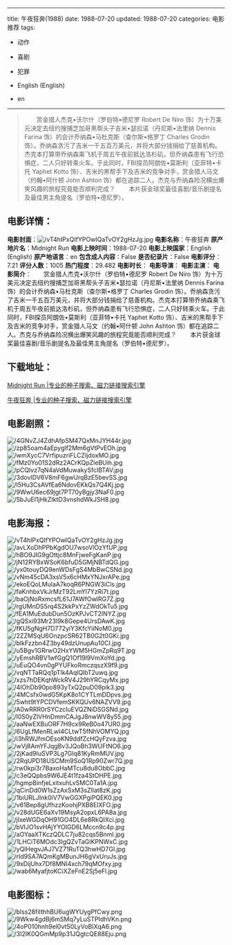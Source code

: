 
---
title: 午夜狂奔(1988)
date: 1988-07-20
updated: 1988-07-20
categories: 电影推荐
tags:
- 动作
- 喜剧
- 犯罪

- English (English)
- en
---


> 　　赏金猎人杰克•沃尔什（罗伯特•德尼罗 Robert De Niro 饰）为十万美元决定去纽约搜捕芝加哥黑帮头子吉米•瑟拉诺（丹尼斯•法里纳 Dennis Farina 饰）的会计乔纳森•马杜克斯（查尔斯•格罗丁 Charles Grodin 饰）。乔纳森贪污了吉米一千五百万美元，并将大部分钱捐给了慈善机构。杰克本打算带乔纳森乘飞机于周五午夜前抵达洛杉矶，但乔纳森患有飞行恐惧症，二人只好转乘火车。于此同时，FBI探员阿朗佐•莫斯利（亚菲特•卡托 Yaphet Kotto 饰）、吉米的黑帮手下及吉米的竞争对手，赏金猎人马文（约翰•阿什顿 John Ashton 饰）都在追踪二人。杰克与乔纳森险况横出爆笑风趣的旅程究竟能否顺利完成？ 　　本片获金球奖最佳喜剧/音乐剧提名及最佳男主角提名（罗伯特•德尼罗）。

## **电影详情**：

**电影封面**：<img src="https://image.tmdb.org/t/p/w200/vT4hIPxQIfYPOwIQaTvOY2gHzJg.jpg" alt="/vT4hIPxQIfYPOwIQaTvOY2gHzJg.jpg" title="/vT4hIPxQIfYPOwIQaTvOY2gHzJg.jpg">
**电影名称**：午夜狂奔
**原产地片名**：Midnight Run
**电影上映时间**：1988-07-20
**电影上映国家**：English (English)
**原产地语言**：en
**包含成人内容**：False
**是否纪录片**：False
**电影评分**：7.21
**评分人数**：1005
**热门程度**：29.482
**电影时长**：
**电影导演**：
**电影主演**：
**电影简介**：　　赏金猎人杰克•沃尔什（罗伯特•德尼罗 Robert De Niro 饰）为十万美元决定去纽约搜捕芝加哥黑帮头子吉米•瑟拉诺（丹尼斯•法里纳 Dennis Farina 饰）的会计乔纳森•马杜克斯（查尔斯•格罗丁 Charles Grodin 饰）。乔纳森贪污了吉米一千五百万美元，并将大部分钱捐给了慈善机构。杰克本打算带乔纳森乘飞机于周五午夜前抵达洛杉矶，但乔纳森患有飞行恐惧症，二人只好转乘火车。于此同时，FBI探员阿朗佐•莫斯利（亚菲特•卡托 Yaphet Kotto 饰）、吉米的黑帮手下及吉米的竞争对手，赏金猎人马文（约翰•阿什顿 John Ashton 饰）都在追踪二人。杰克与乔纳森险况横出爆笑风趣的旅程究竟能否顺利完成？ 　　本片获金球奖最佳喜剧/音乐剧提名及最佳男主角提名（罗伯特•德尼罗）。

## **下载地址**：
[Midnight Run |专业的种子搜索、磁力链接搜索引擎](https://movie.amd794.com:2083/?search=Midnight%20Run&ordering=&mode=match_phrase&page_size=10&page=1)

[午夜狂奔 |专业的种子搜索、磁力链接搜索引擎](https://movie.amd794.com:2083/?search=%E5%8D%88%E5%A4%9C%E7%8B%82%E5%A5%94&ordering=&mode=match_phrase&page_size=10&page=1)
 

## **电影剧照**：
<img src="https://image.tmdb.org/t/p/original/4GNvZJ4ZdhAfpSM47QxMnJYH44r.jpg" alt="/4GNvZJ4ZdhAfpSM47QxMnJYH44r.jpg" title="/4GNvZJ4ZdhAfpSM47QxMnJYH44r.jpg"><img src="https://image.tmdb.org/t/p/original/zp85oam4aEpyglf2Mm6gVtPvEOh.jpg" alt="/zp85oam4aEpyglf2Mm6gVtPvEOh.jpg" title="/zp85oam4aEpyglf2Mm6gVtPvEOh.jpg"><img src="https://image.tmdb.org/t/p/original/wmXycC7VrfipuzriFLCZIjdoxMO.jpg" alt="/wmXycC7VrfipuzriFLCZIjdoxMO.jpg" title="/wmXycC7VrfipuzriFLCZIjdoxMO.jpg"><img src="https://image.tmdb.org/t/p/original/fMz0Yo01S2dRz2ACrKQpZleBUih.jpg" alt="/fMz0Yo01S2dRz2ACrKQpZleBUih.jpg" title="/fMz0Yo01S2dRz2ACrKQpZleBUih.jpg"><img src="https://image.tmdb.org/t/p/original/pCQlvz7qN4aVdMuwakySfcIBTAV.jpg" alt="/pCQlvz7qN4aVdMuwakySfcIBTAV.jpg" title="/pCQlvz7qN4aVdMuwakySfcIBTAV.jpg"><img src="https://image.tmdb.org/t/p/original/3dovIDV6V8mF6gwUrqBzE5bevSS.jpg" alt="/3dovIDV6V8mF6gwUrqBzE5bevSS.jpg" title="/3dovIDV6V8mF6gwUrqBzE5bevSS.jpg"><img src="https://image.tmdb.org/t/p/original/l5Hu3CsAVfEa6NdovEKkQs7Q4Kj.jpg" alt="/l5Hu3CsAVfEa6NdovEKkQs7Q4Kj.jpg" title="/l5Hu3CsAVfEa6NdovEKkQs7Q4Kj.jpg"><img src="https://image.tmdb.org/t/p/original/9WwU6ec69jgt7PT70yBgjy3NaF0.jpg" alt="/9WwU6ec69jgt7PT70yBgjy3NaF0.jpg" title="/9WwU6ec69jgt7PT70yBgjy3NaF0.jpg"><img src="https://image.tmdb.org/t/p/original/5bJuEI1jHkZIktD3vnshdWkJSH8.jpg" alt="/5bJuEI1jHkZIktD3vnshdWkJSH8.jpg" title="/5bJuEI1jHkZIktD3vnshdWkJSH8.jpg">

## **电影海报**：
<img src="https://image.tmdb.org/t/p/original/vT4hIPxQIfYPOwIQaTvOY2gHzJg.jpg" alt="/vT4hIPxQIfYPOwIQaTvOY2gHzJg.jpg" title="/vT4hIPxQIfYPOwIQaTvOY2gHzJg.jpg"><img src="https://image.tmdb.org/t/p/original/avLXoDhPPbKgdOU7wsoVlOzYfUP.jpg" alt="/avLXoDhPPbKgdOU7wsoVlOzYfUP.jpg" title="/avLXoDhPPbKgdOU7wsoVlOzYfUP.jpg"><img src="https://image.tmdb.org/t/p/original/hBO9JIG9gOttjc8MnFjweFgKanP.jpg" alt="/hBO9JIG9gOttjc8MnFjweFgKanP.jpg" title="/hBO9JIG9gOttjc8MnFjweFgKanP.jpg"><img src="https://image.tmdb.org/t/p/original/jN12RYBxWSoK6bfuD5GMjNBTdQG.jpg" alt="/jN12RYBxWSoK6bfuD5GMjNBTdQG.jpg" title="/jN12RYBxWSoK6bfuD5GMjNBTdQG.jpg"><img src="https://image.tmdb.org/t/p/original/yx0touyDQ9enWDsFgS4MbBwCSNd.jpg" alt="/yx0touyDQ9enWDsFgS4MbBwCSNd.jpg" title="/yx0touyDQ9enWDsFgS4MbBwCSNd.jpg"><img src="https://image.tmdb.org/t/p/original/vNm45cDA3xsV5x6cHMxYNJxrAPe.jpg" alt="/vNm45cDA3xsV5x6cHMxYNJxrAPe.jpg" title="/vNm45cDA3xsV5x6cHMxYNJxrAPe.jpg"><img src="https://image.tmdb.org/t/p/original/ekoEQoLMulaA7koqR6PNGW3iCls.jpg" alt="/ekoEQoLMulaA7koqR6PNGW3iCls.jpg" title="/ekoEQoLMulaA7koqR6PNGW3iCls.jpg"><img src="https://image.tmdb.org/t/p/original/faKnhbxVkJrMzT92LmYl7YzRi7t.jpg" alt="/faKnhbxVkJrMzT92LmYl7YzRi7t.jpg" title="/faKnhbxVkJrMzT92LmYl7YzRi7t.jpg"><img src="https://image.tmdb.org/t/p/original/baOjNoRxmcsfL61J7AWfOwlRG7Z.jpg" alt="/baOjNoRxmcsfL61J7AWfOwlRG7Z.jpg" title="/baOjNoRxmcsfL61J7AWfOwlRG7Z.jpg"><img src="https://image.tmdb.org/t/p/original/rgUMnDS5rq4S2kkPxYzZWdOkTu5.jpg" alt="/rgUMnDS5rq4S2kkPxYzZWdOkTu5.jpg" title="/rgUMnDS5rq4S2kkPxYzZWdOkTu5.jpg"><img src="https://image.tmdb.org/t/p/original/fEA1MuEdubDun5OzKPJvCT2INYZ.jpg" alt="/fEA1MuEdubDun5OzKPJvCT2INYZ.jpg" title="/fEA1MuEdubDun5OzKPJvCT2INYZ.jpg"><img src="https://image.tmdb.org/t/p/original/gQSxi93Mr23l9k8Gepe4UrsDAwK.jpg" alt="/gQSxi93Mr23l9k8Gepe4UrsDAwK.jpg" title="/gQSxi93Mr23l9k8Gepe4UrsDAwK.jpg"><img src="https://image.tmdb.org/t/p/original/fKU5gNgH7D772yiY3KfcYiiNoM0.jpg" alt="/fKU5gNgH7D772yiY3KfcYiiNoM0.jpg" title="/fKU5gNgH7D772yiY3KfcYiiNoM0.jpg"><img src="https://image.tmdb.org/t/p/original/2ZZMSqU6OnzpcSR62TB0G2t0GKi.jpg" alt="/2ZZMSqU6OnzpcSR62TB0G2t0GKi.jpg" title="/2ZZMSqU6OnzpcSR62TB0G2t0GKi.jpg"><img src="https://image.tmdb.org/t/p/original/blkFzzbn4Z3by49dzUnupAu10CI.jpg" alt="/blkFzzbn4Z3by49dzUnupAu10CI.jpg" title="/blkFzzbn4Z3by49dzUnupAu10CI.jpg"><img src="https://image.tmdb.org/t/p/original/u5Bgv1GRrwO2HxYWM5HGmZpRq9T.jpg" alt="/u5Bgv1GRrwO2HxYWM5HGmZpRq9T.jpg" title="/u5Bgv1GRrwO2HxYWM5HGmZpRq9T.jpg"><img src="https://image.tmdb.org/t/p/original/yEmshRBV1wfGgQ1Of19l9VmXoYd.jpg" alt="/yEmshRBV1wfGgQ1Of19l9VmXoYd.jpg" title="/yEmshRBV1wfGgQ1Of19l9VmXoYd.jpg"><img src="https://image.tmdb.org/t/p/original/uEuQO4vn0gPYUFkoRmczqszX9f9.jpg" alt="/uEuQO4vn0gPYUFkoRmczqszX9f9.jpg" title="/uEuQO4vn0gPYUFkoRmczqszX9f9.jpg"><img src="https://image.tmdb.org/t/p/original/vqNTTaRQq1pTIk4AqlQlbT2uwq.jpg" alt="/vqNTTaRQq1pTIk4AqlQlbT2uwq.jpg" title="/vqNTTaRQq1pTIk4AqlQlbT2uwq.jpg"><img src="https://image.tmdb.org/t/p/original/xzs7hDEKqhWckRV4J29hYRCqyMx.jpg" alt="/xzs7hDEKqhWckRV4J29hYRCqyMx.jpg" title="/xzs7hDEKqhWckRV4J29hYRCqyMx.jpg"><img src="https://image.tmdb.org/t/p/original/4IOhDb90po893yTxQ2puD09pik3.jpg" alt="/4IOhDb90po893yTxQ2puD09pik3.jpg" title="/4IOhDb90po893yTxQ2puD09pik3.jpg"><img src="https://image.tmdb.org/t/p/original/4MCsfx0wdG5KpK8o1CYTLmDDpvs.jpg" alt="/4MCsfx0wdG5KpK8o1CYTLmDDpvs.jpg" title="/4MCsfx0wdG5KpK8o1CYTLmDDpvs.jpg"><img src="https://image.tmdb.org/t/p/original/5wht9tYPCDVfemSKKQUv6NAZVV9.jpg" alt="/5wht9tYPCDVfemSKKQUv6NAZVV9.jpg" title="/5wht9tYPCDVfemSKKQUv6NAZVV9.jpg"><img src="https://image.tmdb.org/t/p/original/A0wRRR0rSYCzcIuEVQZNiDSGSNd.jpg" alt="/A0wRRR0rSYCzcIuEVQZNiDSGSNd.jpg" title="/A0wRRR0rSYCzcIuEVQZNiDSGSNd.jpg"><img src="https://image.tmdb.org/t/p/original/l0S0yZIVHnDmmCAJgJ8nwWV8y55.jpg" alt="/l0S0yZIVHnDmmCAJgJ8nwWV8y55.jpg" title="/l0S0yZIVHnDmmCAJgJ8nwWV8y55.jpg"><img src="https://image.tmdb.org/t/p/original/aaNwEXBuORF7H9cx9ReB0o47UR0.jpg" alt="/aaNwEXBuORF7H9cx9ReB0o47UR0.jpg" title="/aaNwEXBuORF7H9cx9ReB0o47UR0.jpg"><img src="https://image.tmdb.org/t/p/original/6UgLfMenRLwI4CLtwT5fNhVOMYQ.jpg" alt="/6UgLfMenRLwI4CLtwT5fNhVOMYQ.jpg" title="/6UgLfMenRLwI4CLtwT5fNhVOMYQ.jpg"><img src="https://image.tmdb.org/t/p/original/i3hRWJfmOEsoKN9ddfZcHQyFzva.jpg" alt="/i3hRWJfmOEsoKN9ddfZcHQyFzva.jpg" title="/i3hRWJfmOEsoKN9ddfZcHQyFzva.jpg"><img src="https://image.tmdb.org/t/p/original/wVj8AmYFJqgBv3JQoBh3WUFtNO6.jpg" alt="/wVj8AmYFJqgBv3JQoBh3WUFtNO6.jpg" title="/wVj8AmYFJqgBv3JQoBh3WUFtNO6.jpg"><img src="https://image.tmdb.org/t/p/original/2jKad9luSVP3Lg7Glq81KyRmMUV.jpg" alt="/2jKad9luSVP3Lg7Glq81KyRmMUV.jpg" title="/2jKad9luSVP3Lg7Glq81KyRmMUV.jpg"><img src="https://image.tmdb.org/t/p/original/2RqUPD18USCMm9SoQ1Rp90Zwr7Q.jpg" alt="/2RqUPD18USCMm9SoQ1Rp90Zwr7Q.jpg" title="/2RqUPD18USCMm9SoQ1Rp90Zwr7Q.jpg"><img src="https://image.tmdb.org/t/p/original/rw0kpi3r7BaxoHaMTcu8du8ObbC.jpg" alt="/rw0kpi3r7BaxoHaMTcu8du8ObbC.jpg" title="/rw0kpi3r7BaxoHaMTcu8du8ObbC.jpg"><img src="https://image.tmdb.org/t/p/original/c3eQQpbs9W6JE4t1fza4StOHPE.jpg" alt="/c3eQQpbs9W6JE4t1fza4StOHPE.jpg" title="/c3eQQpbs9W6JE4t1fza4StOHPE.jpg"><img src="https://image.tmdb.org/t/p/original/hgmpBinfjeLxitxuhLvSMC0Ta1A.jpg" alt="/hgmpBinfjeLxitxuhLvSMC0Ta1A.jpg" title="/hgmpBinfjeLxitxuhLvSMC0Ta1A.jpg"><img src="https://image.tmdb.org/t/p/original/qCinDd0W1sZzAxSxM3sZllat8zK.jpg" alt="/qCinDd0W1sZzAxSxM3sZllat8zK.jpg" title="/qCinDd0W1sZzAxSxM3sZllat8zK.jpg"><img src="https://image.tmdb.org/t/p/original/1biURLJInk0iV7VwGGXPgiPQEK0.jpg" alt="/1biURLJInk0iV7VwGGXPgiPQEK0.jpg" title="/1biURLJInk0iV7VwGGXPgiPQEK0.jpg"><img src="https://image.tmdb.org/t/p/original/v61Bep8gUfhzzKoohjPXB8ElXFO.jpg" alt="/v61Bep8gUfhzzKoohjPXB8ElXFO.jpg" title="/v61Bep8gUfhzzKoohjPXB8ElXFO.jpg"><img src="https://image.tmdb.org/t/p/original/v28dUGE6aXv19MsyA2opxL6PA8a.jpg" alt="/v28dUGE6aXv19MsyA2opxL6PA8a.jpg" title="/v28dUGE6aXv19MsyA2opxL6PA8a.jpg"><img src="https://image.tmdb.org/t/p/original/jIxeWGDqOH91GO4DL6e8RkQIXci.jpg" alt="/jIxeWGDqOH91GO4DL6e8RkQIXci.jpg" title="/jIxeWGDqOH91GO4DL6e8RkQIXci.jpg"><img src="https://image.tmdb.org/t/p/original/bVIJO1svHAjYYOIGD6LMccn9c4p.jpg" alt="/bVIJO1svHAjYYOIGD6LMccn9c4p.jpg" title="/bVIJO1svHAjYYOIGD6LMccn9c4p.jpg"><img src="https://image.tmdb.org/t/p/original/aOYaaXTKczQDLC7ju82cqs5BnmI.jpg" alt="/aOYaaXTKczQDLC7ju82cqs5BnmI.jpg" title="/aOYaaXTKczQDLC7ju82cqs5BnmI.jpg"><img src="https://image.tmdb.org/t/p/original/1LHCiT6MOdc3IgQZvTaGIKPNWxC.jpg" alt="/1LHCiT6MOdc3IgQZvTaGIKPNWxC.jpg" title="/1LHCiT6MOdc3IgQZvTaGIKPNWxC.jpg"><img src="https://image.tmdb.org/t/p/original/yQlHegvJAJ7VZ71RuTQ3hwHD7Gl.jpg" alt="/yQlHegvJAJ7VZ71RuTQ3hwHD7Gl.jpg" title="/yQlHegvJAJ7VZ71RuTQ3hwHD7Gl.jpg"><img src="https://image.tmdb.org/t/p/original/rId9SA7AQmKgMBunJH6gVxUruJs.jpg" alt="/rId9SA7AQmKgMBunJH6gVxUruJs.jpg" title="/rId9SA7AQmKgMBunJH6gVxUruJs.jpg"><img src="https://image.tmdb.org/t/p/original/9xDijUhx7Df8MNI4xch79qMOfxy.jpg" alt="/9xDijUhx7Df8MNI4xch79qMOfxy.jpg" title="/9xDijUhx7Df8MNI4xch79qMOfxy.jpg"><img src="https://image.tmdb.org/t/p/original/wab6MyafjtoKCiXZeFnE2Sj5eFl.jpg" alt="/wab6MyafjtoKCiXZeFnE2Sj5eFl.jpg" title="/wab6MyafjtoKCiXZeFnE2Sj5eFl.jpg">

## **电影图标**：
<img src="https://image.tmdb.org/t/p/original/blss28fiIthhBU6ugWYUygPfCwy.png" alt="/blss28fiIthhBU6ugWYUygPfCwy.png" title="/blss28fiIthhBU6ugWYUygPfCwy.png"><img src="https://image.tmdb.org/t/p/original/9Wkw4gdBj6mSMq7yLuSTPIdhVKn.png" alt="/9Wkw4gdBj6mSMq7yLuSTPIdhVKn.png" title="/9Wkw4gdBj6mSMq7yLuSTPIdhVKn.png"><img src="https://image.tmdb.org/t/p/original/4oP010hnh9el0vtS0LyVoBIXqA6.png" alt="/4oP010hnh9el0vtS0LyVoBIXqA6.png" title="/4oP010hnh9el0vtS0LyVoBIXqA6.png"><img src="https://image.tmdb.org/t/p/original/3I2IK0QGmMp9p31JQgtcQE88Eju.png" alt="/3I2IK0QGmMp9p31JQgtcQE88Eju.png" title="/3I2IK0QGmMp9p31JQgtcQE88Eju.png">
